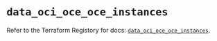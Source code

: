 # `data_oci_oce_oce_instances`

Refer to the Terraform Registory for docs: [`data_oci_oce_oce_instances`](https://registry.terraform.io/providers/oracle/oci/6.18.0/docs/data-sources/oce_oce_instances).
